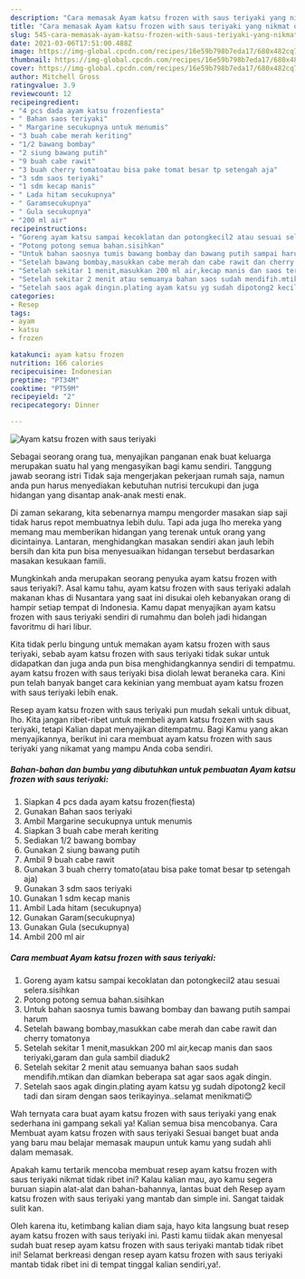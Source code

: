 ```yaml
---
description: "Cara memasak Ayam katsu frozen with saus teriyaki yang nikmat dan Mudah Dibuat"
title: "Cara memasak Ayam katsu frozen with saus teriyaki yang nikmat dan Mudah Dibuat"
slug: 545-cara-memasak-ayam-katsu-frozen-with-saus-teriyaki-yang-nikmat-dan-mudah-dibuat
date: 2021-03-06T17:51:00.488Z
image: https://img-global.cpcdn.com/recipes/16e59b798b7eda17/680x482cq70/ayam-katsu-frozen-with-saus-teriyaki-foto-resep-utama.jpg
thumbnail: https://img-global.cpcdn.com/recipes/16e59b798b7eda17/680x482cq70/ayam-katsu-frozen-with-saus-teriyaki-foto-resep-utama.jpg
cover: https://img-global.cpcdn.com/recipes/16e59b798b7eda17/680x482cq70/ayam-katsu-frozen-with-saus-teriyaki-foto-resep-utama.jpg
author: Mitchell Gross
ratingvalue: 3.9
reviewcount: 12
recipeingredient:
- "4 pcs dada ayam katsu frozenfiesta"
- " Bahan saos teriyaki"
- " Margarine secukupnya untuk menumis"
- "3 buah cabe merah keriting"
- "1/2 bawang bombay"
- "2 siung bawang putih"
- "9 buah cabe rawit"
- "3 buah cherry tomatoatau bisa pake tomat besar tp setengah aja"
- "3 sdm saos teriyaki"
- "1 sdm kecap manis"
- " Lada hitam secukupnya"
- " Garamsecukupnya"
- " Gula secukupnya"
- "200 ml air"
recipeinstructions:
- "Goreng ayam katsu sampai kecoklatan dan potongkecil2 atau sesuai selera.sisihkan"
- "Potong potong semua bahan.sisihkan"
- "Untuk bahan saosnya tumis bawang bombay dan bawang putih sampai harum"
- "Setelah bawang bombay,masukkan cabe merah dan cabe rawit dan cherry tomatonya"
- "Setelah sekitar 1 menit,masukkan 200 ml air,kecap manis dan saos teriyaki,garam dan gula sambil diaduk2"
- "Setelah sekitar 2 menit atau semuanya bahan saos sudah mendifih.mtikan dan diamkan beberapa sat agar saos agak dingin."
- "Setelah saos agak dingin.plating ayam katsu yg sudah dipotong2 kecil tadi dan siram dengan saos terikayinya..selamat menikmati😊"
categories:
- Resep
tags:
- ayam
- katsu
- frozen

katakunci: ayam katsu frozen 
nutrition: 166 calories
recipecuisine: Indonesian
preptime: "PT34M"
cooktime: "PT59M"
recipeyield: "2"
recipecategory: Dinner

---
```



![Ayam katsu frozen with saus teriyaki](https://img-global.cpcdn.com/recipes/16e59b798b7eda17/680x482cq70/ayam-katsu-frozen-with-saus-teriyaki-foto-resep-utama.jpg)

Sebagai seorang orang tua, menyajikan panganan enak buat keluarga merupakan suatu hal yang mengasyikan bagi kamu sendiri. Tanggung jawab seorang istri Tidak saja mengerjakan pekerjaan rumah saja, namun anda pun harus menyediakan kebutuhan nutrisi tercukupi dan juga hidangan yang disantap anak-anak mesti enak.

Di zaman  sekarang, kita sebenarnya mampu mengorder masakan siap saji tidak harus repot membuatnya lebih dulu. Tapi ada juga lho mereka yang memang mau memberikan hidangan yang terenak untuk orang yang dicintainya. Lantaran, menghidangkan masakan sendiri akan jauh lebih bersih dan kita pun bisa menyesuaikan hidangan tersebut berdasarkan masakan kesukaan famili. 



Mungkinkah anda merupakan seorang penyuka ayam katsu frozen with saus teriyaki?. Asal kamu tahu, ayam katsu frozen with saus teriyaki adalah makanan khas di Nusantara yang saat ini disukai oleh kebanyakan orang di hampir setiap tempat di Indonesia. Kamu dapat menyajikan ayam katsu frozen with saus teriyaki sendiri di rumahmu dan boleh jadi hidangan favoritmu di hari libur.

Kita tidak perlu bingung untuk memakan ayam katsu frozen with saus teriyaki, sebab ayam katsu frozen with saus teriyaki tidak sukar untuk didapatkan dan juga anda pun bisa menghidangkannya sendiri di tempatmu. ayam katsu frozen with saus teriyaki bisa diolah lewat beraneka cara. Kini pun telah banyak banget cara kekinian yang membuat ayam katsu frozen with saus teriyaki lebih enak.

Resep ayam katsu frozen with saus teriyaki pun mudah sekali untuk dibuat, lho. Kita jangan ribet-ribet untuk membeli ayam katsu frozen with saus teriyaki, tetapi Kalian dapat menyajikan ditempatmu. Bagi Kamu yang akan menyajikannya, berikut ini cara membuat ayam katsu frozen with saus teriyaki yang nikamat yang mampu Anda coba sendiri.

<!--inarticleads1-->

##### Bahan-bahan dan bumbu yang dibutuhkan untuk pembuatan Ayam katsu frozen with saus teriyaki:

1. Siapkan 4 pcs dada ayam katsu frozen(fiesta)
1. Gunakan  Bahan saos teriyaki
1. Ambil  Margarine secukupnya untuk menumis
1. Siapkan 3 buah cabe merah keriting
1. Sediakan 1/2 bawang bombay
1. Gunakan 2 siung bawang putih
1. Ambil 9 buah cabe rawit
1. Gunakan 3 buah cherry tomato(atau bisa pake tomat besar tp setengah aja)
1. Gunakan 3 sdm saos teriyaki
1. Gunakan 1 sdm kecap manis
1. Ambil  Lada hitam (secukupnya)
1. Gunakan  Garam(secukupnya)
1. Gunakan  Gula (secukupnya)
1. Ambil 200 ml air




<!--inarticleads2-->

##### Cara membuat Ayam katsu frozen with saus teriyaki:

1. Goreng ayam katsu sampai kecoklatan dan potongkecil2 atau sesuai selera.sisihkan
1. Potong potong semua bahan.sisihkan
1. Untuk bahan saosnya tumis bawang bombay dan bawang putih sampai harum
1. Setelah bawang bombay,masukkan cabe merah dan cabe rawit dan cherry tomatonya
1. Setelah sekitar 1 menit,masukkan 200 ml air,kecap manis dan saos teriyaki,garam dan gula sambil diaduk2
1. Setelah sekitar 2 menit atau semuanya bahan saos sudah mendifih.mtikan dan diamkan beberapa sat agar saos agak dingin.
1. Setelah saos agak dingin.plating ayam katsu yg sudah dipotong2 kecil tadi dan siram dengan saos terikayinya..selamat menikmati😊




Wah ternyata cara buat ayam katsu frozen with saus teriyaki yang enak sederhana ini gampang sekali ya! Kalian semua bisa mencobanya. Cara Membuat ayam katsu frozen with saus teriyaki Sesuai banget buat anda yang baru mau belajar memasak maupun untuk kamu yang sudah ahli dalam memasak.

Apakah kamu tertarik mencoba membuat resep ayam katsu frozen with saus teriyaki nikmat tidak ribet ini? Kalau kalian mau, ayo kamu segera buruan siapin alat-alat dan bahan-bahannya, lantas buat deh Resep ayam katsu frozen with saus teriyaki yang mantab dan simple ini. Sangat taidak sulit kan. 

Oleh karena itu, ketimbang kalian diam saja, hayo kita langsung buat resep ayam katsu frozen with saus teriyaki ini. Pasti kamu tiidak akan menyesal sudah buat resep ayam katsu frozen with saus teriyaki mantab tidak ribet ini! Selamat berkreasi dengan resep ayam katsu frozen with saus teriyaki mantab tidak ribet ini di tempat tinggal kalian sendiri,ya!.

